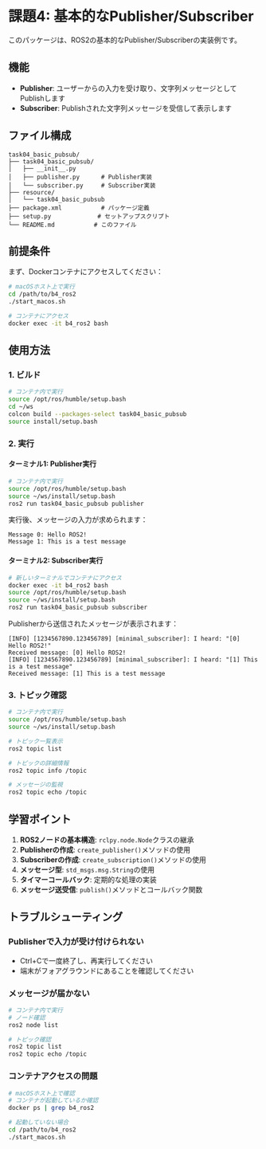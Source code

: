 # 課題4: 基本的なPublisher/Subscriber

このパッケージは、ROS2の基本的なPublisher/Subscriberの実装例です。

## 機能

- **Publisher**: ユーザーからの入力を受け取り、文字列メッセージとしてPublishします
- **Subscriber**: Publishされた文字列メッセージを受信して表示します

## ファイル構成

```
task04_basic_pubsub/
├── task04_basic_pubsub/
│   ├── __init__.py
│   ├── publisher.py      # Publisher実装
│   └── subscriber.py     # Subscriber実装
├── resource/
│   └── task04_basic_pubsub
├── package.xml           # パッケージ定義
├── setup.py             # セットアップスクリプト
└── README.md           # このファイル
```

## 前提条件

まず、Dockerコンテナにアクセスしてください：

```bash
# macOSホスト上で実行
cd /path/to/b4_ros2
./start_macos.sh

# コンテナにアクセス
docker exec -it b4_ros2 bash
```

## 使用方法

### 1. ビルド

```bash
# コンテナ内で実行
source /opt/ros/humble/setup.bash
cd ~/ws
colcon build --packages-select task04_basic_pubsub
source install/setup.bash
```

### 2. 実行

#### ターミナル1: Publisher実行
```bash
# コンテナ内で実行
source /opt/ros/humble/setup.bash
source ~/ws/install/setup.bash
ros2 run task04_basic_pubsub publisher
```

実行後、メッセージの入力が求められます：
```
Message 0: Hello ROS2!
Message 1: This is a test message
```

#### ターミナル2: Subscriber実行
```bash
# 新しいターミナルでコンテナにアクセス
docker exec -it b4_ros2 bash
source /opt/ros/humble/setup.bash
source ~/ws/install/setup.bash
ros2 run task04_basic_pubsub subscriber
```

Publisherから送信されたメッセージが表示されます：
```
[INFO] [1234567890.123456789] [minimal_subscriber]: I heard: "[0] Hello ROS2!"
Received message: [0] Hello ROS2!
[INFO] [1234567890.123456789] [minimal_subscriber]: I heard: "[1] This is a test message"
Received message: [1] This is a test message
```

### 3. トピック確認

```bash
# コンテナ内で実行
source /opt/ros/humble/setup.bash
source ~/ws/install/setup.bash

# トピック一覧表示
ros2 topic list

# トピックの詳細情報
ros2 topic info /topic

# メッセージの監視
ros2 topic echo /topic
```

## 学習ポイント

1. **ROS2ノードの基本構造**: `rclpy.node.Node`クラスの継承
2. **Publisherの作成**: `create_publisher()`メソッドの使用
3. **Subscriberの作成**: `create_subscription()`メソッドの使用
4. **メッセージ型**: `std_msgs.msg.String`の使用
5. **タイマーコールバック**: 定期的な処理の実装
6. **メッセージ送受信**: `publish()`メソッドとコールバック関数

## トラブルシューティング

### Publisherで入力が受け付けられない
- Ctrl+Cで一度終了し、再実行してください
- 端末がフォアグラウンドにあることを確認してください

### メッセージが届かない
```bash
# コンテナ内で実行
# ノード確認
ros2 node list

# トピック確認
ros2 topic list
ros2 topic echo /topic
```

### コンテナアクセスの問題
```bash
# macOSホスト上で確認
# コンテナが起動しているか確認
docker ps | grep b4_ros2

# 起動していない場合
cd /path/to/b4_ros2
./start_macos.sh
```
